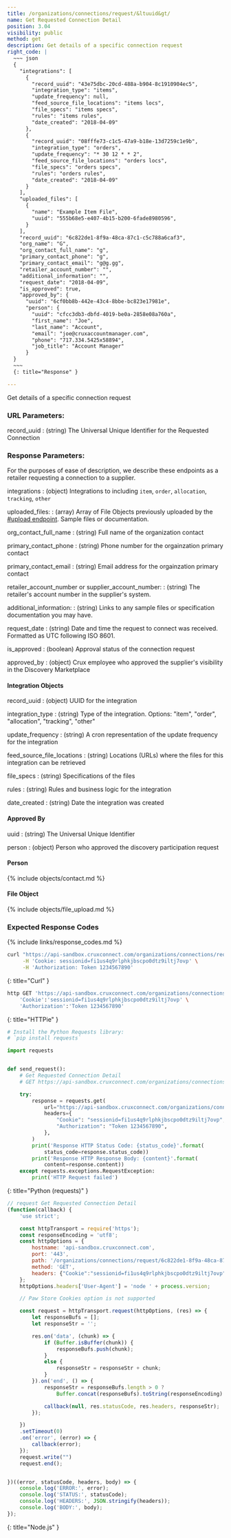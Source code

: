 ```yaml
---
title: /organizations/connections/request/&ltuuid&gt/
name: Get Requested Connection Detail
position: 3.04
visibility: public
method: get
description: Get details of a specific connection request
right_code: |
  ~~~ json
  {
    "integrations": [
      {
        "record_uuid": "43e75dbc-20cd-488a-b904-8c1910904ec5",
        "integration_type": "items",
        "update_frequency": null,
        "feed_source_file_locations": "items locs",
        "file_specs": "items specs",
        "rules": "items rules",
        "date_created": "2018-04-09"
      },
      {
        "record_uuid": "08fffe73-c1c5-47a9-b18e-13d7259c1e9b",
        "integration_type": "orders",
        "update_frequency": "* 30 12 * * 2",
        "feed_source_file_locations": "orders locs",
        "file_specs": "orders specs",
        "rules": "orders rules",
        "date_created": "2018-04-09"
      }
    ],
    "uploaded_files": [
      {
        "name": "Example Item File",
        "uuid": "555b68e5-e407-4b15-b200-6fade8980596",
      }
    ],
    "record_uuid": "6c822de1-8f9a-48ca-87c1-c5c788a6caf3",
    "org_name": "G",
    "org_contact_full_name": "g",
    "primary_contact_phone": "g",
    "primary_contact_email": "g@g.gg",
    "retailer_account_number": "",
    "additional_information": "",
    "request_date": "2018-04-09",
    "is_approved": true,
    "approved_by": {
      "uuid": "6cf0bb8b-442e-43c4-8bbe-bc823e17981e",
      "person": {
        "uuid": "cfcc3db3-dbfd-4019-be0a-2858e08a760a",
        "first_name": "Joe",
        "last_name": "Account",
        "email": "joe@cruxaccountmanager.com",
        "phone": "717.334.5425x58894",
        "job_title": "Account Manager"
      }
  }
  ~~~
  {: title="Response" }

---
```

Get details of a specific connection request

### URL Parameters:

record_uuid
: (string) The Universal Unique Identifier for the Requested Connection

### Response Parameters:

For the purposes of ease of description, we describe these endpoints as a retailer requesting a connection to a supplier.

<!-- task-github-127 Create Connection Request include file -->

integrations
: (object) Integrations to including `item`, `order`, `allocation`, `tracking`, `other`

uploaded_files:
: (array) Array of File Objects previously uploaded by the [#upload endpoint](#filesupload). Sample files or documentation.

org_contact_full_name
: (string) Full name of the organization contact

primary_contact_phone
: (string) Phone number for the orgainzation primary contact

primary_contact_email
: (string) Email address for the orgainzation primary contact

retailer_account_number or supplier_account_number:
: (string) The retailer's account number in the supplier's system.

additional_information:
: (string) Links to any sample files or specification documentation you may have.

request_date
: (string) Date and time the request to connect was received. Formatted as UTC following ISO 8601.

is_approved
: (boolean) Approval status of the connection request

approved_by
: (object) Crux employee who approved the supplier's visibility in the Discovery Marketplace


<!-- task-github-127 Create Integration include file -->

#### Integration Objects

record_uuid
: (object) UUID for the integration

integration_type
: (string) Type of the integration. Options: "item", "order", "allocation", "tracking", "other"

update_frequency
: (string) A cron representation of the update frequency for the integration

feed_source_file_locations
: (string) Locations (URLs) where the files for this integration can be retrieved

file_specs
: (string) Specifications of the files

rules
: (string) Rules and business logic for the integration

date_created
: (string) Date the integration was created

#### Approved By
uuid
: (string) The Universal Unique Identifier

person
: (object) Person who approved the discovery participation request

#### Person

{% include objects/contact.md %}

<!-- task-github-127 Create File include file -->
#### File Object

{% include objects/file_upload.md %}

### Expected Response Codes

{% include links/response_codes.md %}


~~~ bash
curl "https://api-sandbox.cruxconnect.com/organizations/connections/request/6c822de1-8f9a-48ca-87c1-c5c788a6caf3/" \
     -H 'Cookie: sessionid=fi1us4q9rlphkjbscpo0dtz9iltj7ovp' \
     -H 'Authorization: Token 1234567890'

~~~
{: title="Curl" }

~~~ bash
http GET 'https://api-sandbox.cruxconnect.com/organizations/connections/request/6c822de1-8f9a-48ca-87c1-c5c788a6caf3/' \
    'Cookie':'sessionid=fi1us4q9rlphkjbscpo0dtz9iltj7ovp' \
    'Authorization':'Token 1234567890'

~~~
{: title="HTTPie" }

~~~ python
# Install the Python Requests library:
# `pip install requests`

import requests


def send_request():
    # Get Requested Connection Detail
    # GET https://api-sandbox.cruxconnect.com/organizations/connections/request/6c822de1-8f9a-48ca-87c1-c5c788a6caf3/

    try:
        response = requests.get(
            url="https://api-sandbox.cruxconnect.com/organizations/connections/request/6c822de1-8f9a-48ca-87c1-c5c788a6caf3/",
            headers={
                "Cookie": "sessionid=fi1us4q9rlphkjbscpo0dtz9iltj7ovp",
                "Authorization": "Token 1234567890",
            },
        )
        print('Response HTTP Status Code: {status_code}'.format(
            status_code=response.status_code))
        print('Response HTTP Response Body: {content}'.format(
            content=response.content))
    except requests.exceptions.RequestException:
        print('HTTP Request failed')

~~~
{: title="Python (requests)" }

~~~ javascript
// request Get Requested Connection Detail
(function(callback) {
    'use strict';

    const httpTransport = require('https');
    const responseEncoding = 'utf8';
    const httpOptions = {
        hostname: 'api-sandbox.cruxconnect.com',
        port: '443',
        path: '/organizations/connections/request/6c822de1-8f9a-48ca-87c1-c5c788a6caf3/',
        method: 'GET',
        headers: {"Cookie":"sessionid=fi1us4q9rlphkjbscpo0dtz9iltj7ovp","Authorization":"Token 1234567890"}
    };
    httpOptions.headers['User-Agent'] = 'node ' + process.version;

    // Paw Store Cookies option is not supported

    const request = httpTransport.request(httpOptions, (res) => {
        let responseBufs = [];
        let responseStr = '';

        res.on('data', (chunk) => {
            if (Buffer.isBuffer(chunk)) {
                responseBufs.push(chunk);
            }
            else {
                responseStr = responseStr + chunk;
            }
        }).on('end', () => {
            responseStr = responseBufs.length > 0 ?
                Buffer.concat(responseBufs).toString(responseEncoding) : responseStr;

            callback(null, res.statusCode, res.headers, responseStr);
        });

    })
    .setTimeout(0)
    .on('error', (error) => {
        callback(error);
    });
    request.write("")
    request.end();


})((error, statusCode, headers, body) => {
    console.log('ERROR:', error);
    console.log('STATUS:', statusCode);
    console.log('HEADERS:', JSON.stringify(headers));
    console.log('BODY:', body);
});

~~~
{: title="Node.js" }
